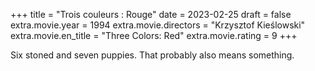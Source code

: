 +++
title = "Trois couleurs : Rouge"
date = 2023-02-25
draft = false
extra.movie.year = 1994
extra.movie.directors = "Krzysztof Kieślowski"
extra.movie.en_title = "Three Colors: Red"
extra.movie.rating = 9
+++

Six stoned and seven puppies. That probably also means something.<!-- more -->